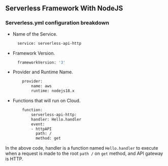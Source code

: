 ## Serverless Framework With NodeJS

### Serverless.yml configuration breakdown

* Name of the Service.

    ```bash
      service: serverless-api-http
    ```

* Framework Version.

    ```bash
      frameworkVersion: '3'
    ```

* Provider and Runtime Name.

    ```bash
        provider:
            name: aws
            runtime: nodejs18.x
    ```
* Functions that will run on Cloud.

    ```bash
        function:
            serverless-api-http:
            handler: Hello.handler
            event: 
            - httpAPI
              path: /
              method: get
    ```
    
In the above code, handler is a function named `Hello.handler` to execute when a request is made to the root `path /` on `get` method, and API gateway is HTTP.
     

